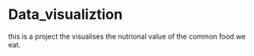 # Data_visualiztion

this is a project the visualises the nutrional value of the common food we eat.
